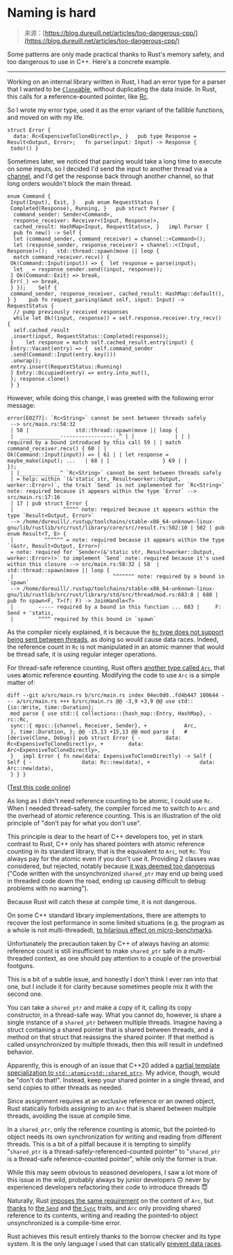 <!--yml
category: 未分类
date: 2024-05-27 14:43:06
-->

# Naming is hard

> 来源：[https://blog.dureuill.net/articles/too-dangerous-cpp/](https://blog.dureuill.net/articles/too-dangerous-cpp/)

Some patterns are only made practical thanks to Rust's memory safety, and too dangerous to use in C++. Here's a concrete example.

 * * *

Working on an internal library written in Rust, I had an error type for a parser that I wanted to be [`Clone`able](https://doc.rust-lang.org/std/clone/trait.Clone.html), without duplicating the data inside. In Rust, this calls for a **r**eference-**c**ounted pointer, like [Rc](https://doc.rust-lang.org/std/rc/struct.Rc.html).

So I wrote my error type, used it as the error variant of the fallible functions, and moved on with my life.

```
struct Error {
  data: Rc<ExpensiveToCloneDirectly>, }   pub type Response = Result<Output, Error>;   fn parse(input: Input) -> Response {
 todo!() } 
```

Sometimes later, we noticed that parsing would take a long time to execute on some inputs, so I decided I'd send the input to another thread via a [channel](https://doc.rust-lang.org/std/sync/mpsc/fn.channel.html), and I'd get the response back through another channel, so that long orders wouldn't block the main thread.

```
enum Command {
 Input(Input), Exit, }   pub enum RequestStatus {
 Completed(Response), Running, }   pub struct Parser {
  command_sender: Sender<Command>,
  response_receiver: Receiver<(Input, Response)>,
  cached_result: HashMap<Input, RequestStatus>, }   impl Parser {
  pub fn new() -> Self {
  let (command_sender, command_receiver) = channel::<Command>();
  let (response_sender, response_receiver) = channel::<(Input, Response)>();   std::thread::spawn(move || loop {
  match command_receiver.recv() {
 Ok(Command::Input(input)) => {  let response = parse(input);
  let _ = response_sender.send((input, response));
 } Ok(Command::Exit) => break,
 Err(_) => break,
 } });    Self {
 command_sender, response_receiver, cached_result: HashMap::default(), } }    pub fn request_parsing(&mut self, input: Input) -> RequestStatus {
  // pump previously received responses
  while let Ok((input, response)) = self.response.receiver.try_recv() {
  self.cached_result
 .insert(input, RequestStatus::Completed(response));
 }    let response = match self.cached_result.entry(input) {
 Entry::Vacant(entry) => {  self.command_sender
 .send(Command::Input(entry.key()))
 .unwrap();
 entry.insert(RequestStatus::Running)
 } Entry::Occupied(entry) => entry.into_mut(),
 }; response.clone()
 } } 
```

However, while doing this change, I was greeted with the following error message:

```
error[E0277]: `Rc<String>` cannot be sent between threads safely
 --> src/main.rs:58:32
 | 58 |               std::thread::spawn(move || loop {
 |  _____________------------------_^ | |             | | |             required by a bound introduced by this call 59 | | match command_receiver.recv() { 60 | |                     Ok(Command::Input(input)) => { 61 | | let response = maybe_make(input); ...   | 68 | |                 } 69 | |             });
 | |_____________^ `Rc<String>` cannot be sent between threads safely
 | = help: within `(&'static str, Result<worker::Output, worker::Error>)`, the trait `Send` is not implemented for `Rc<String>` note: required because it appears within the type `Error` --> src/main.rs:17:16
 | 17 | pub struct Error {
 |                ^^^^^ note: required because it appears within the type `Result<Output, Error>`
 --> /home/dureuill/.rustup/toolchains/stable-x86_64-unknown-linux-gnu/lib/rustlib/src/rust/library/core/src/result.rs:502:10 | 502 | pub enum Result<T, E> {
 |          ^^^^^^ = note: required because it appears within the type `(&str, Result<Output, Error>)`
 = note: required for `Sender<(&'static str, Result<worker::Output, worker::Error>)>` to implement `Send` note: required because it's used within this closure --> src/main.rs:58:32 | 58  |             std::thread::spawn(move || loop {
 |                                ^^^^^^^ note: required by a bound in `spawn`
 --> /home/dureuill/.rustup/toolchains/stable-x86_64-unknown-linux-gnu/lib/rustlib/src/rust/library/std/src/thread/mod.rs:683:8 | 680 | pub fn spawn<F, T>(f: F) -> JoinHandle<T>
 |        ----- required by a bound in this function ... 683 |     F: Send + 'static,
 |        ^^^^ required by this bound in `spawn` 
```

As the compiler nicely explained, it is because the [`Rc` type does not support being sent between threads](https://doc.rust-lang.org/std/rc/struct.Rc.html#impl-Send-for-Rc%3CT,+A%3E), as doing so would cause data races. Indeed, the reference count in `Rc` is not manipulated in an atomic manner that would be thread safe, it is using regular integer operations.

For thread-safe reference counting, Rust offers [another type called `Arc`](https://doc.rust-lang.org/std/sync/struct.Arc.html), that uses **a**tomic **r**eference **c**ounting. Modifying the code to use `Arc` is a simple matter of:

```
diff --git a/src/main.rs b/src/main.rs index 04ec0d0..fd4b447 100644 --- a/src/main.rs +++ b/src/main.rs @@ -3,9 +3,9 @@ use std::{io::Write, time::Duration};
 mod parse { use std::{ collections::{hash_map::Entry, HashMap}, -        rc::Rc,
 sync::{ mpsc::{channel, Receiver, Sender}, +            Arc,
 }, time::Duration, }; @@ -15,13 +15,13 @@ mod parse {   #[derive(Clone, Debug)] pub struct Error { -        data: Rc<ExpensiveToCloneDirectly>, +        data: Arc<ExpensiveToCloneDirectly>,
 }   impl Error { fn new(data: ExpensiveToCloneDirectly) -> Self { Self { -                data: Rc::new(data), +                data: Arc::new(data),
 } } } 
```

([Test this code online](https://play.rust-lang.org/?version=stable&mode=debug&edition=2021&gist=b1f40129f7a6c9baf77fde13a4156889))

As long as I didn't need reference counting to be atomic, I could use `Rc`. When I needed thread-safety, the compiler forced me to switch to `Arc` and the overhead of atomic reference counting. This is an illustration of the old principle of "don't pay for what you don't use".

This principle is dear to the heart of C++ developers too, yet in stark contrast to Rust, C++ only has shared pointers with atomic reference counting in its standard library, that is the equivalent to `Arc`, not `Rc`. You always pay for the atomic even if you don't use it. Providing 2 classes was considered, but rejected, notably because [it was deemed too dangerous](https://stackoverflow.com/a/15140227/1614219) ("Code written with the unsynchronized `shared_ptr` may end up being used in threaded code down the road, ending up causing difficult to debug problems with no warning").

Because Rust will catch these at compile time, it is not dangerous.

On some C++ standard library implementations, there are attempts to recover the lost performance in some limited situations (e.g. the program as a whole is not multi-threaded), [to hilarious effect on micro-benchmarks](http://snf.github.io/2019/02/13/shared-ptr-optimization/).

Unfortunately the precaution taken by C++ of always having an atomic reference count is still insufficient to make `shared_ptr` safe in a multi-threaded context, as one should pay attention to a couple of the proverbial footguns.

This is a bit of a subtle issue, and honestly I don't think I ever ran into that one, but I include it for clarity because sometimes people mix it with the second one.

You can take a `shared_ptr` and make a copy of it, calling its copy constructor, in a thread-safe way. What you cannot do, however, is share a single instance of a `shared_ptr` between multiple threads. Imagine having a struct containing a shared pointer that is shared between threads, and a method on that struct that reassigns the shared pointer. If that method is called unsynchronized by multiple threads, then this will result in undefined behavior.

Apparently, this is enough of an issue that C++20 added a [partial template specialization to `std::atomic<std::shared_ptr>`](https://en.cppreference.com/w/cpp/memory/shared_ptr/atomic2). My advice, though, would be "don't do that!". Instead, keep your shared pointer in a single thread, and send copies to other threads as needed.

Since assignment requires at an exclusive reference or an owned object, Rust statically forbids assigning to an `Arc` that is shared between multiple threads, avoiding the issue at compile time.

In a `shared_ptr`, only the reference counting is atomic, but the pointed-to object needs its own synchronization for writing and reading from different threads. This is a bit of a pitfall because it is tempting to simplify "`shared_ptr` is a thread-safely-referenced-counted pointer" to "`shared_ptr` is a thread-safe reference-counted pointer", while only the former is true.

While this may seem obvious to seasoned developers, I saw a lot more of this issue in the wild, probably always by junior developers 🙃 never by experienced developers refactoring their code to introduce threads 😇

Naturally, Rust [imposes the same requirement](https://doc.rust-lang.org/std/sync/struct.Arc.html#thread-safety) on the content of `Arc`, but [thanks](https://doc.rust-lang.org/std/sync/struct.Arc.html#impl-Send-for-Arc%3CT,+A%3E) to [the `Send`](https://doc.rust-lang.org/std/marker/trait.Send.html) and [the `Sync`](https://doc.rust-lang.org/std/marker/trait.Sync.html) traits, and `Arc` only providing shared reference to its contents, writing and reading the pointed-to object unsynchronized is a compile-time error.

Rust achieves this result entirely thanks to the borrow checker and its type system. It is the only language I used that can statically [prevent data races](https://doc.rust-lang.org/nomicon/races.html).